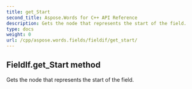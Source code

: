 ```yaml
---
title: get_Start
second_title: Aspose.Words for C++ API Reference
description: Gets the node that represents the start of the field. 
type: docs
weight: 0
url: /cpp/aspose.words.fields/fieldif/get_start/
---
```

## FieldIf.get_Start method


Gets the node that represents the start of the field.

